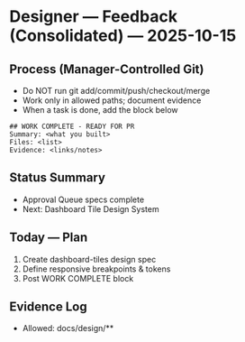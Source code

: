 # Designer — Feedback (Consolidated) — 2025-10-15

## Process (Manager-Controlled Git)
- Do NOT run git add/commit/push/checkout/merge
- Work only in allowed paths; document evidence
- When a task is done, add the block below

```
## WORK COMPLETE - READY FOR PR
Summary: <what you built>
Files: <list>
Evidence: <links/notes>
```

## Status Summary
- Approval Queue specs complete
- Next: Dashboard Tile Design System

## Today — Plan
1) Create dashboard-tiles design spec
2) Define responsive breakpoints & tokens
3) Post WORK COMPLETE block

## Evidence Log
- Allowed: docs/design/**

